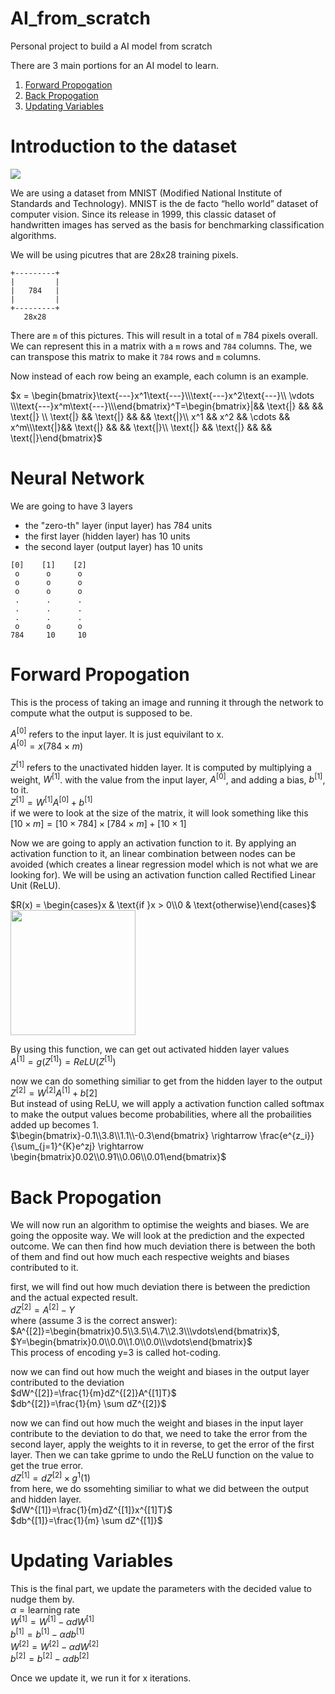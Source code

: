 # AI_from_scratch
Personal project to build a AI model from scratch

There are 3 main portions for an AI model to learn. 
1. [Forward Propogation](#forward-propogation)
2. [Back Propogation](#back-propogation)
3. [Updating Variables](#updating-variables)

# Introduction to the dataset
<img src="https://production-media.paperswithcode.com/datasets/MNIST-0000000001-2e09631a_09liOmx.jpg">

We are using a dataset from MNIST (Modified National Institute of Standards and Technology). MNIST is the de facto “hello world” dataset of computer vision. Since its release in 1999, this classic dataset of handwritten images has served as the basis for benchmarking classification algorithms.

We will be using picutres that are 28x28 training pixels. 
```
+---------+
|         |
|   784   |
|         |
+---------+
   28x28
```

There are `m` of this pictures.  This will result in a total of `m` 784 pixels overall. We can represent this in a matrix with a `m` rows and `784`  columns. The, we can transpose this matrix to make it `784` rows and `m` columns.

Now instead of each row being an example, each column is an example. 

$x = \begin{bmatrix}\text{---}x^1\text{---}\\\text{---}x^2\text{---}\\ \vdots \\\text{---}x^m\text{---}\\\end{bmatrix}^T=\begin{bmatrix}|&& \text{|} && && \text{|} \\ \text{|} && \text{|} && && \text{|}\\ x^1 && x^2 && \cdots && x^m\\\text{|}&& \text{|} && && \text{|}\\ \text{|} && \text{|} && && \text{|}\end{bmatrix}$

# Neural Network
We are going to have 3 layers
- the "zero-th" layer (input layer) has 784 units
- the first layer (hidden layer) has 10 units
- the second layer (output layer) has 10 units

```
[0]    [1]    [2]
 o      o      o
 o      o      o
 o      o      o
 .      .      .
 .      .      .
 .      .      .
 o      o      o
784     10     10
```

# Forward Propogation 
This is the process of taking an image and running it through the network to compute what the output is supposed to be. 

$A^{[0]}$ refers to the input layer. It is just equivilant to x. \
$A^{[0]}=x (784 \times m)$

$Z^{[1]}$ refers to the unactivated hidden layer. It is computed by multiplying a weight, $W^{[1]}$. with the value from the input layer, $A^{[0]}$, and adding a bias, $b^{[1]}$, to it.\
$Z^{[1]} = W^{[1]}A^{[0]} + b^{[1]}$\
if we were to look at the size of the matrix, it will look something like this\
$[10 \times m] = [10 \times 784] \times [784 \times m] + [10 \times 1]$

Now we are going to apply an activation function to it. By applying an activation function to it, an linear combination between nodes can be avoided (which creates a linear regression model which is not what we are looking for). We will be using an activation function called Rectified Linear Unit (ReLU). 

$R(x) = \begin{cases}x & \text{if }x > 0\\0 & \text{otherwise}\end{cases}$\
<img style="height:200px;" src="https://www.nomidl.com/wp-content/uploads/2022/04/image-10.png">


By using this function, we can get out activated hidden layer values\
$A^{[1]}=g(Z^{[1]})=ReLU(Z^{[1]})$

now we can do something similiar to get from the hidden layer to the output\
$Z^{[2]} = W^{[2]}A^{[1]} + b{[2]}$\
But instead of using ReLU, we will apply a activation function called softmax to make the output values become probabilities, where all the probailities added up becomes 1. \
$\begin{bmatrix}-0.1\\3.8\\1.1\\-0.3\end{bmatrix} \rightarrow \frac{e^{z_i}}{\sum_{j=1}^{K}e^zj} \rightarrow \begin{bmatrix}0.02\\0.91\\0.06\\0.01\end{bmatrix}$

# Back Propogation
We will now run an algorithm to optimise the weights and biases. We are going the opposite way. We will look at the prediction and the expected outcome. We can then find how much deviation there is between the both of them and find out how much each respective weights and biases contributed to it. 

first, we will find out how much deviation there is between the prediction and the actual expected result.\
$dZ^{[2]}=A^{[2]}-Y$\
where (assume 3 is the correct answer): \
$A^{[2]}=\begin{bmatrix}0.5\\3.5\\4.7\\2.3\\\vdots\end{bmatrix}$, $Y=\begin{bmatrix}0.0\\0.0\\1.0\\0.0\\\vdots\end{bmatrix}$ \
This process of encoding y=3 is called hot-coding. 

now we can find out how much the weight and biases in the output layer contributed to the deviation\
$dW^{[2]}=\frac{1}{m}dZ^{[2]}A^{[1]T}$\
$db^{[2]}=\frac{1}{m} \sum dZ^{[2]}$

now we can find out how much the weight and biases in the input layer contribute to the deviation to do that, we need to take the error from the second layer, apply the weights to it in reverse, to get the error of the first layer. Then we can take gprime to undo the ReLU function on the value to get the true error. \
$dZ^{[1]} = dZ^{[2]} \times g^1(1)$\
from here, we do ssomehting similiar to what we did between the output and hidden layer.\
$dW^{[1]}=\frac{1}{m}dZ^{[1]}x^{[1]T}$\
$db^{[1]}=\frac{1}{m} \sum dZ^{[1]}$

# Updating Variables 
This is the final part, we update the parameters with the decided value to nudge them by. \
$\alpha = \text{learning rate}$\
$W^{[1]}=W^{[1]} - \alpha dW^{[1]}$\
$b^{[1]}=b^{[1]} - \alpha db^{[1]}$\
$W^{[2]}=W^{[2]} - \alpha dW^{[2]}$\
$b^{[2]}=b^{[2]} - \alpha db^{[2]}$

Once we update it, we run it for x iterations. 